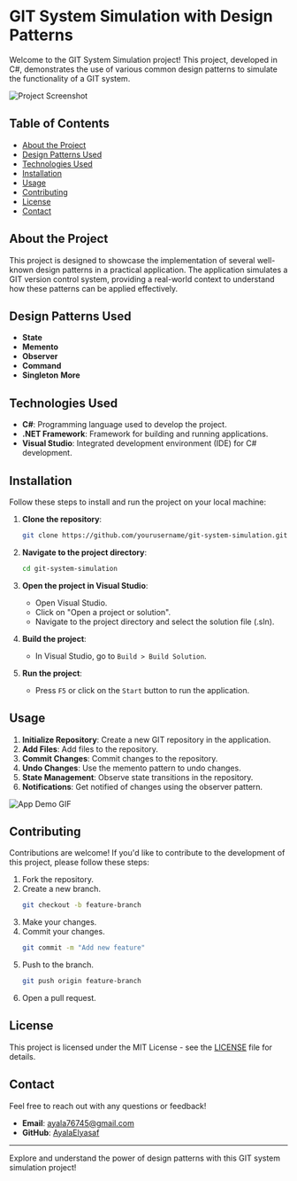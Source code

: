 # GIT System Simulation with Design Patterns

Welcome to the GIT System Simulation project! This project, developed in C#, demonstrates the use of various common design patterns to simulate the functionality of a GIT system.

![Project Screenshot](link-to-screenshot.png)

## Table of Contents

- [About the Project](#about-the-project)
- [Design Patterns Used](#design-patterns-used)
- [Technologies Used](#technologies-used)
- [Installation](#installation)
- [Usage](#usage)
- [Contributing](#contributing)
- [License](#license)
- [Contact](#contact)

## About the Project

This project is designed to showcase the implementation of several well-known design patterns in a practical application. The application simulates a GIT version control system, providing a real-world context to understand how these patterns can be applied effectively.

## Design Patterns Used

- **State**
- **Memento**
- **Observer**
- **Command**
- **Singleton**
 **More**
  
## Technologies Used

- **C#**: Programming language used to develop the project.
- **.NET Framework**: Framework for building and running applications.
- **Visual Studio**: Integrated development environment (IDE) for C# development.

## Installation

Follow these steps to install and run the project on your local machine:

1. **Clone the repository**:
    ```sh
    git clone https://github.com/yourusername/git-system-simulation.git
    ```

2. **Navigate to the project directory**:
    ```sh
    cd git-system-simulation
    ```

3. **Open the project in Visual Studio**:
    - Open Visual Studio.
    - Click on "Open a project or solution".
    - Navigate to the project directory and select the solution file (.sln).

4. **Build the project**:
    - In Visual Studio, go to `Build > Build Solution`.

5. **Run the project**:
    - Press `F5` or click on the `Start` button to run the application.

## Usage

1. **Initialize Repository**: Create a new GIT repository in the application.
2. **Add Files**: Add files to the repository.
3. **Commit Changes**: Commit changes to the repository.
4. **Undo Changes**: Use the memento pattern to undo changes.
5. **State Management**: Observe state transitions in the repository.
6. **Notifications**: Get notified of changes using the observer pattern.

![App Demo GIF](link-to-demo.gif)

## Contributing

Contributions are welcome! If you'd like to contribute to the development of this project, please follow these steps:

1. Fork the repository.
2. Create a new branch.
    ```sh
    git checkout -b feature-branch
    ```
3. Make your changes.
4. Commit your changes.
    ```sh
    git commit -m "Add new feature"
    ```
5. Push to the branch.
    ```sh
    git push origin feature-branch
    ```
6. Open a pull request.

## License

This project is licensed under the MIT License - see the [LICENSE](LICENSE) file for details.

## Contact

Feel free to reach out with any questions or feedback!

- **Email**: ayala76745@gmail.com
- **GitHub**: [AyalaElyasaf](https://github.com/AyalaElyasaf)


---

Explore and understand the power of design patterns with this GIT system simulation project!
